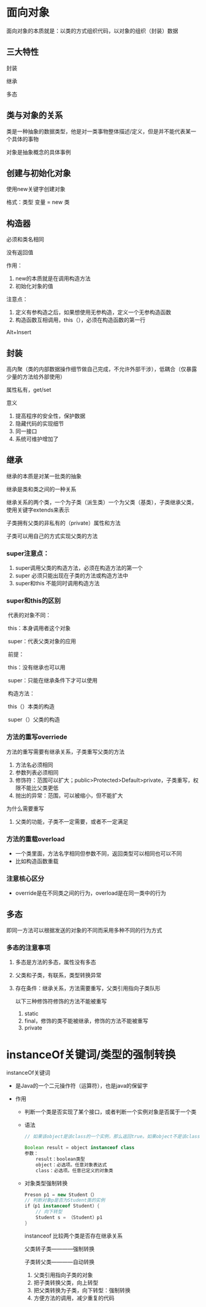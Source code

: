# 面向对象

面向对象的本质就是：以类的方式组织代码，以对象的组织（封装）数据

## 三大特性

封装

继承

多态

## 类与对象的关系

类是一种抽象的数据类型，他是对一类事物整体描述/定义，但是并不能代表某一个具体的事物

对象是抽象概念的具体事例

## 创建与初始化对象

使用new关键字创建对象

格式：类型 变量 = new 类

## 构造器

必须和类名相同

没有返回值

作用：

1. new的本质就是在调用构造方法
2. 初始化对象的值

注意点：

1. 定义有参构造之后，如果想使用无参构造，定义一个无参构造函数
1. 构造函数互相调用，this（），必须在构造函数的第一行

Alt+Insert

## 封装

高内聚（类的内部数据操作细节做自己完成，不允许外部干涉），低耦合（仅暴露少量的方法给外部使用）

属性私有，get/set

意义

1. 提高程序的安全性，保护数据
2. 隐藏代码的实现细节
3. 同一接口
4. 系统可维护增加了

## 继承

继承的本质是对某一批类的抽象

继承是类和类之间的一种关系

继承关系的两个类，一个为子类（派生类）一个为父类（基类），子类继承父类，使用关键字extends来表示

子类拥有父类的非私有的（private）属性和方法

子类可以用自己的方式实现父类的方法

### super注意点：

1. super调用父类的构造方法，必须在构造方法的第一个
2. super 必须只能出现在子类的方法或构造方法中
3. super和this 不能同时调用构造方法

### super和this的区别

​	代表的对象不同：

​		this：本身调用者这个对象

​		super：代表父类对象的应用

​	前提：

​		this：没有继承也可以用

​		super：只能在继承条件下才可以使用

​	构造方法：

​		this（）本类的构造

​		super（）父类的构造

### 方法的重写overriede

方法的重写需要有继承关系，子类重写父类的方法

1. 方法名必须相同
2. 参数列表必须相同
3. 修饰符：范围可以扩大；public>Protected>Default>private，子类重写，权限不能比父类更低
4. 抛出的异常：范围，可以被缩小，但不能扩大

为什么需要重写

1. 父类的功能，子类不一定需要，或者不一定满足

### 方法的重载overload

* 一个类里面，方法名字相同但参数不同，返回类型可以相同也可以不同
* 比如构造函数重载

### 注意核心区分

* override是在不同类之间的行为，overload是在同一类中的行为

## 多态

即同一方法可以根据发送的对象的不同而采用多种不同的行为方式

### 多态的注意事项

1. 多态是方法的多态，属性没有多态

2. 父类和子类，有联系，类型转换异常

3. 存在条件：继承关系，方法需要重写，父类引用指向子类队形

   以下三种修饰符修饰的方法不能被重写

   1. static
   2. final，修饰的类不能被继承，修饰的方法不能被重写
   3. private

# instanceOf关键词/类型的强制转换

instanceOf关键词

* 是Java的一个二元操作符（运算符），也是java的保留字

* 作用

  * 判断一个类是否实现了某个接口，或者判断一个实例对象是否属于一个类

  * 语法

    ``` java
    // 如果该object是该class的一个实例，那么返回true。如果object不是该class的一个实例，或者object是null，则返回false
    
    Boolean result = object instanceof class
    参数：
        result：boolean类型
        object：必选项。任意对象表达式
        class：必选项。任意已定义的对象类
    ```

  * 对象类型强制转换

    ```java
    Preson p1 = new Student（）
    // 判断对象p是否为Student类的实例
    if（p1 instanceof Student）{
    	// 向下转型
        Student s = （Student）p1
    }
    ```

    instanceof 比较两个类是否存在继承关系

    父类转子类————强制转换

    子类转父类————自动转换

    1. 父类引用指向子类的对象
    2. 把子类转换父类，向上转型
    3. 把父类转换为子类，向下转型：强制转换
    4. 方便方法的调用，减少重复的代码

